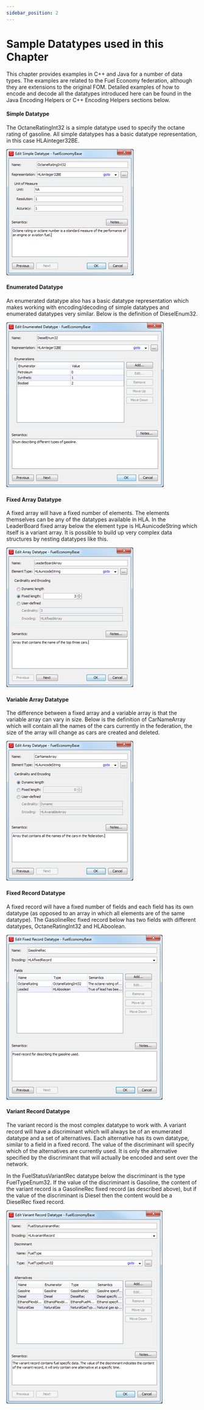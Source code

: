 ```yaml
---
sidebar_position: 2
---
```


# Sample Datatypes used in this Chapter

This chapter provides examples in C++ and Java for a number of data types. The examples are related to the Fuel Economy federation, although they are extensions to the original FOM. Detailed examples of how to encode and decode all the datatypes introduced here can be found in the Java Encoding Helpers or C++ Encoding Helpers sections below.

#### Simple Datatype
The OctaneRatingInt32 is a simple datatype used to specify the octane rating of gasoline. All simple datatypes has a basic datatype representation, in this case HLAinteger32BE.

![1-OctaneRatingInt32.png](img%2F1-OctaneRatingInt32.png)

#### Enumerated Datatype
An enumerated datatype also has a basic datatype representation which makes working with encoding/decoding of simple datatypes and enumerated datatypes very similar. Below is the definition of DieselEnum32.

![2-DieselEnum32.png](img%2F2-DieselEnum32.png)

#### Fixed Array Datatype

A fixed array will have a fixed number of elements. The elements themselves can be any of the datatypes available in HLA. In the LeaderBoard fixed array below the element type is HLAunicodeString which itself is a variant array. It is possible to build up very complex data structures by nesting datatypes like this.

![3-LeaderBoardArray.png](img%2F3-LeaderBoardArray.png)

#### Variable Array Datatype

The difference between a fixed array and a variable array is that the variable array can vary in size. Below is the definition of CarNameArray which will contain all the names of the cars currently in the federation, the size of the array will change as cars are created and deleted.

![4-CarNameArray.png](img%2F4-CarNameArray.png)

#### Fixed Record Datatype

A fixed record will have a fixed number of fields and each field has its own datatype (as opposed to an array in which all elements are of the same datatype). The GasolineRec fixed record below has two fields with different datatypes, OctaneRatingInt32 and HLAboolean.

![5-GasolineRec.png](img%2F5-GasolineRec.png)


#### Variant Record Datatype

The variant record is the most complex datatype to work with. A variant record will have a discriminant which will always be of an enumerated datatype and a set of alternatives. Each alternative has its own datatype, similar to a field in a fixed record. The value of the discriminant will specify which of the alternatives are currently used. It is only the alternative specified by the discriminant that will actually be encoded and sent over the network.

In the FuelStatusVariantRec datatype below the discriminant is the type FuelTypeEnum32. If the value of the discriminant is Gasoline, the content of the variant record is a GasolineRec fixed record (as described above), but if the value of the discriminant is Diesel then the content would be a DieselRec fixed record.

![6-FuelStatusVariantRec.png](img%2F6-FuelStatusVariantRec.png)


